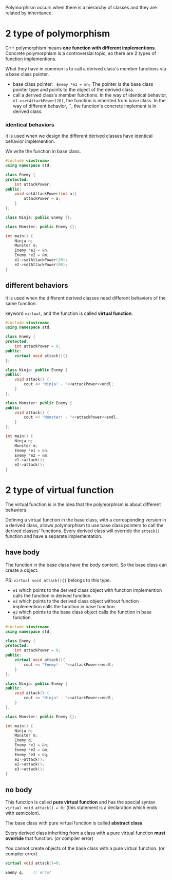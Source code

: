 Polymorphism occurs when there is a hierarchy of classes and they are related by inheritance.

# 2 type of polymorphism

C++ polymorphism means **one function with different implementions**. Concrete polymorphism is a controversial topic, so there are 2 types of function implementions.

What they have in common is to call a derived class's member functions via a base class pointer.

- base class pointer: ` Enemy *e1 = &n;` The pointer is the base class pointer type and points to the object of the derived class.
- call a derived class's member functions:
  In the way of identical behavior, `e1->setAttackPower(20)`, the function is inherited from base class.
  In the way of different behavior, ``, the function's concrete implement is in derived class.

### identical behaviors

It is used when we design the different derived classes have identical behavior implemention.

We write the function in base class.

```cpp
#include <iostream>
using namespace std;

class Enemy {
protected: 
    int attackPower;
public:
    void setAttackPower(int a){
        attackPower = a;
    }
};

class Ninja: public Enemy {};

class Monster: public Enemy {};

int main() {
    Ninja n;
    Monster m;
    Enemy *e1 = &n;
    Enemy *e2 = &m;
    e1->setAttackPower(20);
    e2->setAttackPower(80);
}

```

## different behaviors

It is used when the different derived classes need different behaviors of the same function.

keyword `virtual`, and the function is called **virtual function**.

```cpp
#include <iostream>
using namespace std;

class Enemy {
protected: 
    int attackPower = 0;
public:
    virtual void attack(){}
};

class Ninja: public Enemy {
public:
    void attack() {
        cout << "Ninja! - "<<attackPower<<endl;
    }
};

class Monster: public Enemy {
public:
    void attack() {
        cout << "Monster! - "<<attackPower<<endl;
    }
};

int main() {
    Ninja n;
    Monster m;
    Enemy *e1 = &n;
    Enemy *e2 = &m;
    e1->attack();
    e2->attack();
}
```

# 2 type of virtual function

The virtual function is in the idea that the polymorphism is about different behaviors.

Defining a virtual function in the base class, with a corresponding version in a derived class, allows polymorphism to use base class pointers to call the derived classes' functions. Every derived class will override the `attack()` function and have a separate implementation.

## have body

The function in the base class have the body content. So the base class can create a object.

PS: `virtual void attack(){}` belongs to this type.

- `e1` which points to the derived class object with function implemention calls the function in derived function.
- `e2` which points to the derived class object without function implemention calls the function in base function.
- `e3` which points to the base class object calls the function in base function.

```cpp
#include <iostream>
using namespace std;

class Enemy {
protected: 
    int attackPower = 0;
public:
    virtual void attack(){
        cout << "Enemy! - "<<attackPower<<endl;
    }
};

class Ninja: public Enemy {
public:
    void attack() {
        cout << "Ninja! - "<<attackPower<<endl;
    }
};

class Monster: public Enemy {};

int main() {
    Ninja n;
    Monster m;
    Enemy q;
    Enemy *e1 = &n;
    Enemy *e2 = &m;
    Enemy *e3 = &q;
    e1->attack();
    e2->attack();
    e3->attack();
}
```

## no body

This function is called **pure virtual function** and has the special syntax `virtual void attack() = 0;` (this statement is a declaration which ends with semicolon).

The base class with pure virtual function is called **abstract class**.

Every derived class inheriting from a class with a pure virtual function **must override** that function. (or compiler error)

You cannot create objects of the base class with a pure virtual function. (or compiler error)

```cpp
virtual void attack()=0;

Enemy q;	// error
```
